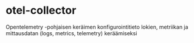 # otel-collector
Opentelemetry -pohjaisen keräimen konfigurointitieto lokien, metriikan ja mittausdatan (logs, metrics, telemetry) keräämiseksi
